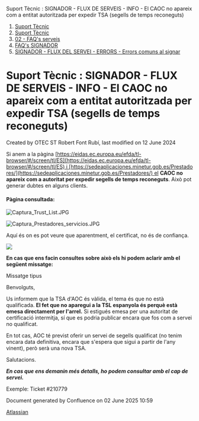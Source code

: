 Suport Tècnic : SIGNADOR - FLUX DE SERVEIS - INFO - El CAOC no apareix com a entitat autoritzada per expedir TSA (segells de temps reconeguts)  

1.  [Suport Tècnic](index.html)
2.  [Suport Tècnic](13893782.html)
3.  [02 - FAQ's serveis](26313393.html)
4.  [FAQ's SIGNADOR](30867480.html)
5.  [SIGNADOR - FLUX DEL SERVEI - ERRORS - Errors comuns al signar](SIGNADOR---FLUX-DEL-SERVEI---ERRORS---Errors-comuns-al-signar_41519394.html)

Suport Tècnic : SIGNADOR - FLUX DE SERVEIS - INFO - El CAOC no apareix com a entitat autoritzada per expedir TSA (segells de temps reconeguts)
==============================================================================================================================================

Created by OTEC ST Robert Font Rubí, last modified on 12 June 2024

  
  
Si anem a la pàgina [https://eidas.ec.europa.eu/efda/tl-browser/#/screen/tl/ES](https://eidas.ec.europa.eu/efda/tl-browser/#/screen/tl/ES) i [https://sedeaplicaciones.minetur.gob.es/Prestadores/](https://sedeaplicaciones.minetur.gob.es/Prestadores/) el **CAOC no apareix com a autoritat per expedir segells de temps reconeguts**. Això pot generar dubtes en alguns clients.

#### Pàgina consultada:

![Captura_Trust_List.JPG](https://aoccat.zendesk.com/attachments/token/GRdmyRJf4pmjgLQvSeQkH42OC/?name=Captura_Trust_List.JPG&lotus_request=true)

  

![Captura_Prestadores_servicios.JPG](https://aoccat.zendesk.com/attachments/token/UqY6rPatbEDd3mFDMMQYDcHBI/?name=Captura_Prestadores_servicios.JPG&lotus_request=true)

  

  

Aquí és on es pot veure que aparentment, el certificat, no és de confiança.

![](https://p29.zdusercontent.com/attachment/11038433/X3cCFmikWG1Hoo5J1oulW45ul?token=eyJhbGciOiJkaXIiLCJlbmMiOiJBMTI4Q0JDLUhTMjU2In0..31PdbJ6DnSuBHj8cHiIkPw.4g4SSuQVPWwWinBmxRiem4oyT1SWxZtV8pe818l6vM1lY7uTBL0cNqtP2yTbY6fkWSLM-A2GVkG35HBd6jyHwnp-13IuNTF8BO3cXmOHU2OQDKQhC9ouNbCCdtZ40Ah3gJJpJzMdsQWzDgEk_65vgQYXD6SJpV7z9JOA-IOMhSD57iJJjXu2IUUaPT4l3zJa3QTGl61mJaus3cXOcIRxPFOjnV168SRZLs90ARSM3PFnqCw4M-j2iemPIEg0YkF6OEJw1BzkH6KhoRVNMwmkPjBEzT8eh_3zT8rd-sHawEsZGMNXq0ImIIjZBigvoB2T.Cj04aEot9aOqIpsKcfNMmA)

  

**En cas que ens facin consultes sobre això els hi podem aclarir amb el següent missatge:**

Missatge tipus

Benvolguts,

Us informem que la TSA d'AOC és vàlida, el tema és que no està qualificada. **El fet que no aparegui a la TSL espanyola és perquè està emesa directament per l'arrel.** Si estigués emesa per una autoritat de certificació intermitja, sí que es podria publicar encara que fos com a servei no qualificat.

En tot cas, AOC té previst oferir un servei de segells qualificat (no tenim encara data definitiva, encara que s'espera que sigui a partir de l'any vinent), però serà una nova TSA. 

Salutacions.

  

_**En cas que ens demanin més detalls, ho podem consultar amb el cap de servei.**_

  

Exemple: Ticket #210779

  

  

Document generated by Confluence on 02 June 2025 10:59

[Atlassian](http://www.atlassian.com/)